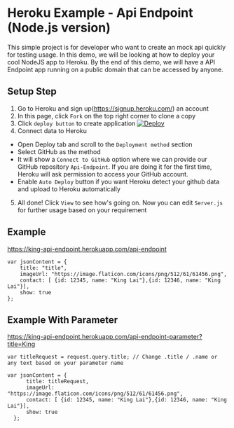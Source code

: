 # Heroku Example - Api Endpoint (Node.js version)
This simple project is for developer who want to create an mock api quickly for testing usage. In this demo, we will be looking at how to deploy your cool NodeJS app to Heroku. By the end of this demo, we will have a API Endpoint app running on a public domain that can be accessed by anyone.

## Setup Step
1. Go to Heroku and sign up(https://signup.heroku.com/) an account
2. In this page, click `Fork` on the top right corner to clone a copy 
3. Click `deploy button` to create application [![Deploy](https://www.herokucdn.com/deploy/button.png)](https://heroku.com/deploy?template=https://github.com/KinGwaL/Api-Endpoint)
4. Connect data to Heroku
- Open Deploy tab and scroll to the `Deployment method` section
- Select GitHub as the method
- It will show a `Connect to GitHub` option where we can provide our GitHub repository `Api-Endpoint`. If you are doing it for the first time, Heroku will ask permission to access your GitHub account.
- Enable `Auto Deploy` button if you want Heroku detect your github data and upload to Heroku automatically
5. All done! Click `View` to see how's going on. Now you can edit `Server.js` for further usage based on your requirement


## Example
https://king-api-endpoint.herokuapp.com/api-endpoint

```
var jsonContent = { 
    title: "title",
    imageUrl: "https://image.flaticon.com/icons/png/512/61/61456.png",
    contact: [ {id: 12345, name: "King Lai"},{id: 12346, name: "King Lai"}],
    show: true 
};
```


## Example With Parameter
https://king-api-endpoint.herokuapp.com/api-endpoint-parameter?title=King

```
var titleRequest = request.query.title; // Change .title / .name or any text based on your parameter name

var jsonContent = { 
      title: titleRequest,
      imageUrl: "https://image.flaticon.com/icons/png/512/61/61456.png",
      contact: [ {id: 12345, name: "King Lai"},{id: 12346, name: "King Lai"}],
      show: true 
  };
```
